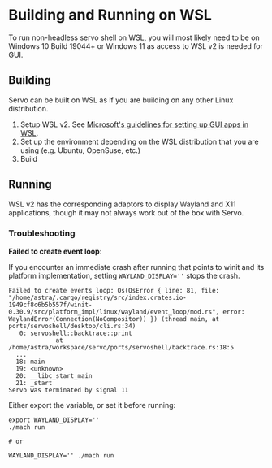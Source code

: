 # Building and Running on WSL

To run non-headless servo shell on WSL, you will most likely need to be on Windows 10 Build 19044+ or Windows 11 as access to WSL v2 is needed for GUI.

## Building

Servo can be built on WSL as if you are building on any other Linux distribution.

1. Setup WSL v2.  See [Microsoft's guidelines for setting up GUI apps in WSL](https://learn.microsoft.com/en-us/windows/wsl/tutorials/gui-apps).
2. Set up the environment depending on the WSL distribution that you are using (e.g. Ubuntu, OpenSuse, etc.)
3. Build

## Running

WSL v2 has the corresponding adaptors to display Wayland and X11 applications, though it may not always work out of the box with Servo.

### Troubleshooting

**Failed to create event loop**:

If you encounter an immediate crash after running that points to winit and its platform implementation, setting `WAYLAND_DISPLAY=''` stops the crash.

```
Failed to create events loop: Os(OsError { line: 81, file: "/home/astra/.cargo/registry/src/index.crates.io-1949cf8c6b5b557f/winit-0.30.9/src/platform_impl/linux/wayland/event_loop/mod.rs", error: WaylandError(Connection(NoCompositor)) }) (thread main, at ports/servoshell/desktop/cli.rs:34)
   0: servoshell::backtrace::print
             at /home/astra/workspace/servo/ports/servoshell/backtrace.rs:18:5
  ...
  18: main
  19: <unknown>
  20: __libc_start_main
  21: _start
Servo was terminated by signal 11
```

Either export the variable, or set it before running:
```shell
export WAYLAND_DISPLAY=''
./mach run

# or

WAYLAND_DISPLAY='' ./mach run
```
